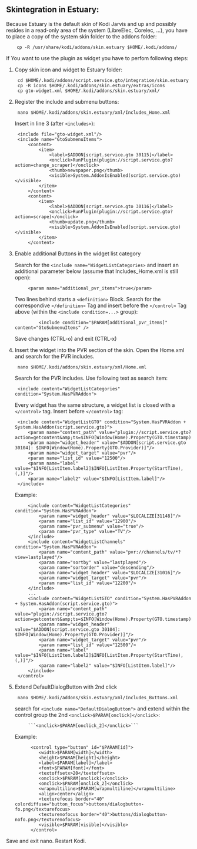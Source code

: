 Skintegration in Estuary:
----------------------------

Because Estuary is the default skin of Kodi Jarvis and up and possibly resides in a read-only area of the system (LibreElec, Corelec, ...), you have to place a copy of the system skin folder to the addons folder:
        
        cp -R /usr/share/kodi/addons/skin.estuary $HOME/.kodi/addons/
        
         
If You want to use the plugin as widget you have to perfom following steps:

1. Copy skin icon and widget to Estuary folder:

        cd $HOME/.kodi/addons/script.service.gto/integration/skin.estuary
        cp -R icons $HOME/.kodi/addons/skin.estuary/extras/icons
        cp gto-widget.xml $HOME/.kodi/addons/skin.estuary/xml/

2. Register the include and submenu buttons:

        nano $HOME/.kodi/addons/skin.estuary/xml/Includes_Home.xml
        
   Insert in line 3 (after `<includes>`):
   
        <include file="gto-widget.xml"/>
        <include name="GtoSubmenuItems">
            <content>
                <item>
                    <label>$ADDON[script.service.gto 30115]</label>
                    <onclick>RunPlugin(plugin://script.service.gto?action=change_scraper)</onclick>
                    <thumb>newspaper.png</thumb>
                    <visible>System.AddonIsEnabled(script.service.gto)</visible>
                </item>
            </content>
            <content>
                <item>
                    <label>$ADDON[script.service.gto 30116]</label>
                    <onclick>RunPlugin(plugin://script.service.gto?action=scrape)</onclick>
                    <thumb>update.png</thumb>
                    <visible>System.AddonIsEnabled(script.service.gto)</visible>
                </item>
            </content>

3. Enable additional Buttons in the widget list category
   
   Search for the ```<include name="WidgetListCategories>``` and insert an additional parameter below (assume that Includes_Home.xml is still open):
        
            <param name="additional_pvr_items">true</param>
            
   Two lines behind starts a ```<definition>``` Block. Search for the correspondive ```</definition>``` Tag and insert 
   before the ```</control>``` Tag above (within the ```<include condition=...>``` group):

		        <include condition="$PARAM[additional_pvr_items]" content="GtoSubmenuItems" />
               
   Save changes (CTRL-o) and exit (CTRL-x)
    
4. Insert the widget into the PVR section of the skin. Open the Home.xml and search for the PVR includes.
   
        nano $HOME/.kodi/addons/skin.estuary/xml/Home.xml
        
    Search for the PVR includes. Use following text as search item: 
   
        <include content="WidgetListCategories" condition="System.HasPVRAddon">
            
    Every widget has the same structure, a widget list is closed with a `</control>` tag.
    Insert before `</control>` tag:
     
        <include content="WidgetListGTO" condition="System.HasPVRAddon + System.HasAddon(script.service.gto)">
            <param name="content_path" value="plugin://script.service.gto?action=getcontent&amp;ts=$INFO[Window(Home).Property(GTO.timestamp)]"/>
            <param name="widget_header" value="$ADDON[script.service.gto 30104]: $INFO[Window(Home).Property(GTO.Provider)]"/>
            <param name="widget_target" value="pvr"/>
            <param name="list_id" value="12500"/>
            <param name="label" value="$INFO[ListItem.label2]$INFO[ListItem.Property(StartTime), (,)]"/>
            <param name="label2" value="$INFO[ListItem.label]"/>
        </include>

    Example:
    
            <include content="WidgetListCategories" condition="System.HasPVRAddon">
                <param name="widget_header" value="$LOCALIZE[31148]"/>
                <param name="list_id" value="12900"/>
                <param name="pvr_submenu" value="true"/>
                <param name="pvr_type" value="TV"/>
            </include>
            <include content="WidgetListChannels" condition="System.HasPVRAddon">
                <param name="content_path" value="pvr://channels/tv/*?view=lastplayed"/>
                <param name="sortby" value="lastplayed"/>
                <param name="sortorder" value="descending"/>
                <param name="widget_header" value="$LOCALIZE[31016]"/>
                <param name="widget_target" value="pvr"/>
                <param name="list_id" value="12200"/>
            </include>
            ...
            <include content="WidgetListGTO" condition="System.HasPVRAddon + System.HasAddon(script.service.gto)">
                <param name="content_path" value="plugin://script.service.gto?action=getcontent&amp;ts=$INFO[Window(Home).Property(GTO.timestamp)]"/>
                <param name="widget_header" value="$ADDON[script.service.gto 30104]: $INFO[Window(Home).Property(GTO.Provider)]"/>
                <param name="widget_target" value="pvr"/>
                <param name="list_id" value="12500"/>
                <param name="label" value="$INFO[ListItem.label2]$INFO[ListItem.Property(StartTime), (,)]"/>
                <param name="label2" value="$INFO[ListItem.label]"/>
            </include>
        </control>
    
5. Extend DefaultDialogButton with 2nd click

        nano $HOME/.kodi/addons/skin.estuary/xml/Includes_Buttons.xml
    
    search for `<include name="DefaultDialogButton">` and extend within the control group the 2nd `<onclick>$PARAM[onclick]</onclick>`:
      
            ```<onclick>$PARAM[onclick_2]</onclick>```
        
    Example:
     
             <control type="button" id="$PARAM[id]">
                <width>$PARAM[width]</width>
                <height>$PARAM[height]</height>
                <label>$PARAM[label]</label>
                <font>$PARAM[font]</font>
                <textoffsetx>20</textoffsetx>
                <onclick>$PARAM[onclick]</onclick>
                <onclick>$PARAM[onclick_2]</onclick>
                <wrapmultiline>$PARAM[wrapmultiline]</wrapmultiline>
                <align>center</align>
                <texturefocus border="40" colordiffuse="button_focus">buttons/dialogbutton-fo.png</texturefocus>
                <texturenofocus border="40">buttons/dialogbutton-nofo.png</texturenofocus>
                <visible>$PARAM[visible]</visible>
             </control>

			
Save and exit nano. Restart Kodi.